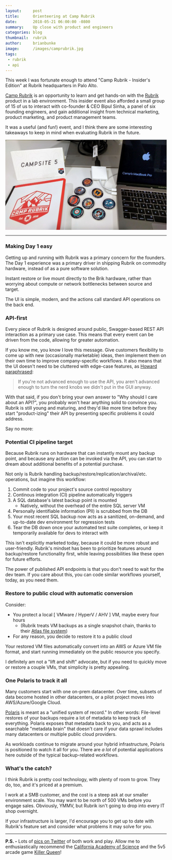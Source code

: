```yaml
---
layout:     post
title:      Orienteering at Camp Rubrik
date:       2018-05-21 06:00:00 -0800
summary:    Up close with product and engineers
categories: blog
thumbnail:  rubrik
author:     brianbunke
image:      /images/camprubrik.jpg
tags:
 - rubrik
 - api
---
```


This week I was fortunate enough to attend "Camp Rubrik - Insider's Edition" at Rubrik headquarters in Palo Alto.

[Camp Rubrik] is an opportunity to learn and get hands-on with the [Rubrik] product in a lab environment. This insider event also afforded a small group of 15 of us to interact with co-founder & CEO Bipul Sinha, a panel of six founding engineers, and gain additional insight from technical marketing, product marketing, and product management teams.

It was a useful (and fun!) event, and I think there are some interesting takeaways to keep in mind when evaluating Rubrik in the future.

[![camprubrik](/images/camprubrik.jpg)](/images/camprubrik.jpg)

---

### Making Day 1 easy

Getting up and running with Rubrik was a primary concern for the founders. The Day 1 experience was a primary driver in shipping Rubrik on commodity hardware, instead of as a pure software solution.

Instant restore or live mount directly to the Brik hardware, rather than worrying about compute or network bottlenecks between source and target.

The UI is simple, modern, and the actions call standard API operations on the back end.

### API-first

Every piece of Rubrik is designed around public, Swagger-based REST API interaction as a primary use case. This means that every event can be driven from the code, allowing for greater automation.

If you know me, you know I love this message. Give customers flexibility to come up with new (occasionally marketable) ideas, then implement them on their own time to improve company-specific workflows. It also means that the UI doesn't need to be cluttered with edge-case features, as [Howard paraphrased]:

> If you're not advanced enough to use the API, you aren't advanced enough to turn the nerd knobs we didn't put in the GUI anyway.

With that said, if you don't bring your own answer to "Why should I care about an API?", you probably won't hear anything solid to convince you. Rubrik is still young and maturing, and they'd like more time before they start "product-izing" their API by presenting specific problems it could address.

Say no more:

### Potential CI pipeline target

Because Rubrik runs on hardware that can instantly mount any backup point, and because any action can be invoked via the API, you can start to dream about additional benefits of a potential purchase.

Not only is Rubrik handling backup/restore/replication/archival/etc. operations, but imagine this workflow:

1. Commit code to your project's source control repository
2. Continous integration (CI) pipeline automatically triggers
3. A SQL database's latest backup point is mounted
    - Natively, without the overhead of the entire SQL server VM
4. Personally identifiable information (PII) is scrubbed from the DB
5. Your most recent SQL backup now acts as a sanitized, on-demand, and up-to-date dev environment for regression tests
6. Tear the DB down once your automated test suite completes, or keep it temporarily available for devs to interact with

This isn't explicitly marketed today, because it could be more robust and user-friendly. Rubrik's mindset has been to prioritize features around backup/restore functionality first, while leaving possibilities like these open for future efforts.

The power of published API endpoints is that you don't need to wait for the dev team. If you care about this, you can code similar workflows yourself, today, as you need them.

### Restore to public cloud with automatic conversion

Consider:

- You protect a local [ VMware / HyperV / AHV ] VM, maybe every four hours
    - (Rubrik treats VM backups as a single snapshot chain, thanks to their [Atlas file system])
- For any reason, you decide to restore it to a public cloud

Your restored VM files automatically convert into an AWS or Azure VM file format, and start running immediately on the public resource you specify.

I definitely am not a "lift and shift" advocate, but if you need to quickly move or restore a couple VMs, that simplicity is pretty appealing.

### One Polaris to track it all

Many customers start with one on-prem datacenter. Over time, subsets of data become hosted in other datacenters, or a pilot project moves into AWS/Azure/Google Cloud.

[Polaris] is meant as a "unified system of record." In other words: File-level restores of your backups require a lot of metadata to keep track of everything. Polaris exposes that metadata back to you, and acts as a searchable "metadata brain" that doesn't care if your data sprawl includes many datacenters or multiple public cloud providers.

As workloads continue to migrate around your hybrid infrastructure, Polaris is positioned to watch it all for you. There are _a lot_ of potential applications here outside of the typical backup-related workflows.

### What's the catch?

I think Rubrik is pretty cool technology, with plenty of room to grow. They do, too, and it's priced at a premium.

I work at a SMB customer, and the cost is a steep ask at our smaller environment scale. You may want to be north of 500 VMs before you engage sales. Obviously, YMMV, but Rubrik isn't going to drop into every IT shop overnight.

If your infrastructure is larger, I'd encourage you to get up to date with Rubrik's feature set and consider what problems it may solve for you.

---

**P.S. -** Lots of [pics on Twitter] of both work and play. Allow me to enthusiastically recommend the [California Academy of Science] and the 5v5 arcade game [Killer Queen]!



[Camp Rubrik]: https://www.rubrik.com/company/events/camp-rubrik/
[Rubrik]: https://www.rubrik.com/

[Howard paraphrased]: https://twitter.com/DeepStorageNet/status/997167056565907457

[Atlas file system]: https://www.rubrik.com/blog/introducing-atlas-rubriks-cloud-scale-file-system/

[Polaris]: https://www.rubrik.com/product/polaris-overview/

[pics on Twitter]: https://twitter.com/brianbunke/status/997533601376813056
[California Academy of Science]: https://www.calacademy.org/
[Killer Queen]: http://killerqueenarcade.com/
